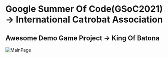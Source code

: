 # Google Summer Of Code(GSoC2021) -> International Catrobat Association
## Awesome Demo Game Project -> King Of Batona

![MainPage](https://user-images.githubusercontent.com/64133045/129666086-9c953a9b-7721-4f05-8056-c8cc6b5b1306.jpg)


